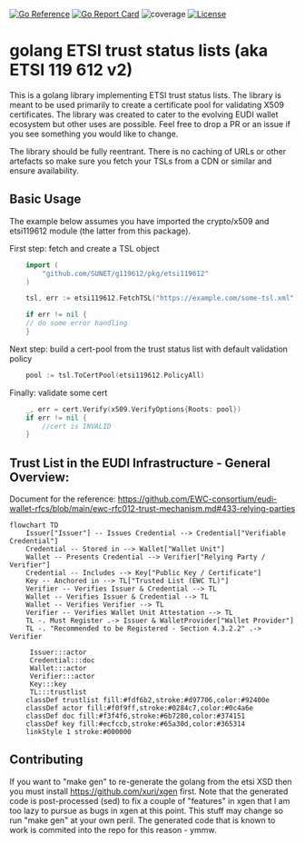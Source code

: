 
[![Go Reference](https://pkg.go.dev/badge/github.com/SUNET/g119612.svg)](https://pkg.go.dev/github.com/SUNET/g119612)
[![Go Report Card](https://goreportcard.com/badge/github.com/SUNET/g119612)](https://goreportcard.com/report/github.com/SUNET/g119612)
![coverage](https://raw.githubusercontent.com/SUNET/g119612/badges/.badges/main/coverage.svg)
[![License](https://img.shields.io/badge/License-BSD_2--Clause-orange.svg)](https://opensource.org/licenses/BSD-2-Clause)

# golang ETSI trust status lists (aka ETSI 119 612 v2)

This is a golang library implementing ETSI trust status lists. The library is meant to be used primarily to create a certificate pool for validating X509 certificates. The library was created to cater to the evolving EUDI wallet ecosystem but other uses are possible. Feel free to drop a PR or an issue if you see something you would like to change.

The library should be fully reentrant. There is no caching of URLs or other artefacts so make sure you fetch your TSLs from a CDN or similar and ensure availability.

## Basic Usage

The example below assumes you have imported the crypto/x509 and etsi119612 module (the latter from this package).

First step: fetch and create a TSL object
```go
    import (
        "github.com/SUNET/g119612/pkg/etsi119612"
    )

    tsl, err := etsi119612.FetchTSL("https://example.com/some-tsl.xml")

    if err != nil {
	// do some error handling
    }
```

Next step: build a cert-pool from the trust status list with default validation policy
```go
    pool := tsl.ToCertPool(etsi119612.PolicyAll)
```

Finally: validate some cert
```go
    _, err = cert.Verify(x509.VerifyOptions{Roots: pool})
    if err != nil {
        //cert is INVALID
    }
```

## Trust List in the EUDI Infrastructure - General Overview:

Document for the reference:
https://github.com/EWC-consortium/eudi-wallet-rfcs/blob/main/ewc-rfc012-trust-mechanism.md#433-relying-parties

```mermaid
flowchart TD
    Issuer["Issuer"] -- Issues Credential --> Credential["Verifiable Credential"]
    Credential -- Stored in --> Wallet["Wallet Unit"]
    Wallet -- Presents Credential --> Verifier["Relying Party / Verifier"]
    Credential -- Includes --> Key["Public Key / Certificate"]
    Key -- Anchored in --> TL["Trusted List (EWC TL)"]
    Verifier -- Verifies Issuer & Credential --> TL
    Wallet -- Verifies Issuer & Credential --> TL
    Wallet -- Verifies Verifier --> TL
    Verifier -- Verifies Wallet Unit Attestation --> TL
    TL -. Must Register .-> Issuer & WalletProvider["Wallet Provider"]
    TL -. "Recommended to be Registered - Section 4.3.2.2" .-> Verifier

     Issuer:::actor
     Credential:::doc
     Wallet:::actor
     Verifier:::actor
     Key:::key
     TL:::trustlist
    classDef trustlist fill:#fdf6b2,stroke:#d97706,color:#92400e
    classDef actor fill:#f0f9ff,stroke:#0284c7,color:#0c4a6e
    classDef doc fill:#f3f4f6,stroke:#6b7280,color:#374151
    classDef key fill:#ecfccb,stroke:#65a30d,color:#365314
    linkStyle 1 stroke:#000000
```

## Contributing

If you want to "make gen" to re-generate the golang from the etsi XSD then you must install https://github.com/xuri/xgen first. Note that the generated code is post-processed (sed) to fix a couple of "features" in xgen that I am too lazy to pursue as bugs in xgen at this point. This stuff may change so run "make gen" at your own peril. The generated code that is known to work is commited into the repo for this reason - ymmw.

